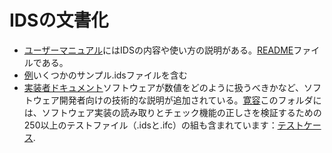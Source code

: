 # IDSの文書化

- [ユーザーマニュアル](UserManual/)にはIDSの内容や使い方の説明がある。[README](UserManual/README.md)ファイルである。
- [例](Examples/)いくつかのサンプル.idsファイルを含む
- [実装者ドキュメント](ImplementersDocumentation/)ソフトウェアが数値をどのように扱うべきかなど、ソフトウェア開発者向けの技術的な説明が追加されている。[寛容](ImplementersDocumentation/tolerance.md)このフォルダには、ソフトウェア実装の読み取りとチェック機能の正しさを検証するための250以上のテストファイル（.idsと.ifc）の組も含まれています：[テストケース](ImplementersDocumentation/TestCases/).

